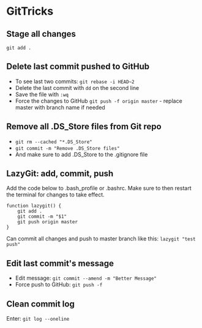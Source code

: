 # GitTricks

<h2>Stage all changes</h2>
<code>git add .</code> 

<h2>Delete last commit pushed to GitHub</h2>
<ul>
  <li>To see last two commits: <code>git rebase -i HEAD~2</code></li>
  <li>Delete the last commit with <code>dd</code> on the second line</li>
  <li>Save the file with <code>:wq</code></li>
  <li>Force the changes to GitHub <code>git push -f origin master</code> - replace master with branch name if needed</li>
</ul>

<h2>Remove all .DS_Store files from Git repo</h2>
<ul> 
  <li><code>git rm --cached "*.DS_Store"</code></li>
  <li><code>git commit -m "Remove .DS_Store files"</code></li>
  <li>And make sure to add .DS_Store to the .gitignore file</li>
</ul>

<h2>LazyGit: add, commit, push </h2>
<p>Add the code below to .bash_profile or .bashrc. Make sure to then restart the terminal for changes to take effect.</p>

```
function lazygit() {
    git add .
    git commit -m "$1"
    git push origin master
}
```
<p>Can commit all changes and push to master branch like this: <code>lazygit "test push"</code>

<h2>Edit last commit's message</h2>
<ul>
  <li>Edit message: <code>git commit --amend -m "Better Message"</code></li>
  <li>Force push to GitHub: <code>git push -f</code></li>
</ul>

<h2>Clean commit log</h2> 
Enter: <code>git log --oneline</code>
